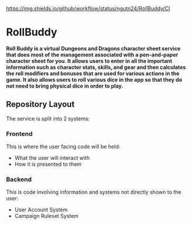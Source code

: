 https://img.shields.io/github/workflow/status/ngutn24/RollBuddy/CI

# RollBuddy
**Roll Buddy is a virtual Dungeons and Dragons character sheet service that does most of the management associated with a pen-and-paper character sheet for you. It allows users to enter in all the important information such as character stats, skills, and gear and then calculates the roll modifiers and bonuses that are used for various actions in the game. It also allows users to roll various dice in the app so that they do not need to bring physical dice in order to play.**

## Repository Layout
The service is split into 2 systems:

### Frontend
This is where the user facing code will be held:
- What the user will interact with
- How it is presented to them 

### Backend
This is code involving information and systems not directly shown to the user:

- User Account System
- Campaign Ruleset System
